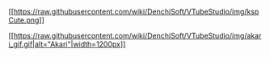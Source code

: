 [[https://raw.githubusercontent.com/wiki/DenchiSoft/VTubeStudio/img/kspCute.png]]

[[https://raw.githubusercontent.com/wiki/DenchiSoft/VTubeStudio/img/akari_gif.gif|alt="Akari"|width=1200px]]

